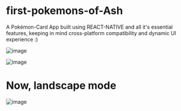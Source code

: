 # first-pokemons-of-Ash
A Pokémon-Card App built using REACT-NATIVE and all it's essential features, keeping in mind cross-platform compatibility and dynamic UI experience :)

![image](https://github.com/Skyy-Banerjee/first-pokemons-of-Ash/assets/51888502/3b99a5d5-13ea-4263-a861-214fa2c8bf9d)

![image](https://github.com/Skyy-Banerjee/first-pokemons-of-Ash/assets/51888502/2c4eebe9-1208-4433-bd01-57152782798e)

# Now, landscape mode
![image](https://github.com/Skyy-Banerjee/first-pokemons-of-Ash/assets/51888502/cdd25e25-a473-46fd-96af-dfdcecb00221)



